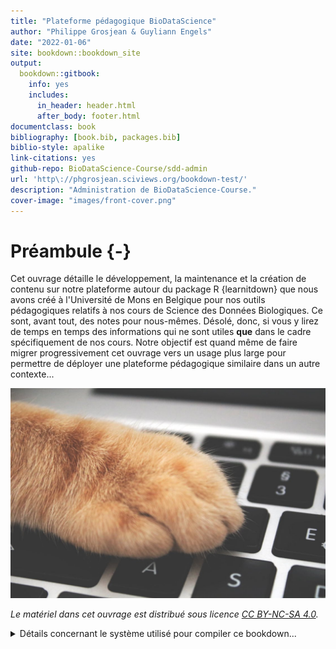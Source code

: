 ```yaml
--- 
title: "Plateforme pédagogique BioDataScience"
author: "Philippe Grosjean & Guyliann Engels"
date: "2022-01-06"
site: bookdown::bookdown_site
output:
  bookdown::gitbook:
    info: yes
    includes:
      in_header: header.html
      after_body: footer.html
documentclass: book
bibliography: [book.bib, packages.bib]
biblio-style: apalike
link-citations: yes
github-repo: BioDataScience-Course/sdd-admin
url: 'http\://phgrosjean.sciviews.org/bookdown-test/'
description: "Administration de BioDataScience-Course."
cover-image: "images/front-cover.png"
---
```


# Préambule {-}



Cet ouvrage détaille le développement, la maintenance et la création de contenu sur notre plateforme autour du package R {learnitdown} que nous avons créé à l'Université de Mons en Belgique pour nos outils pédagogiques relatifs à nos cours de Science des Données Biologiques. Ce sont, avant tout, des notes pour nous-mêmes. Désolé, donc, si vous y lirez de temps en temps des informations qui ne sont utiles **que** dans le cadre spécifiquement de nos cours. Notre objectif est quand même de faire migrer progressivement cet ouvrage vers un usage plus large pour permettre de déployer une plateforme pédagogique similaire dans un autre contexte...


![](images/front-cover.png)

_Le matériel dans cet ouvrage est distribué sous licence [CC BY-NC-SA 4.0](https://creativecommons.org/licenses/by-nc-sa/4.0/deed.fr)._

<details>
<summary>Détails concernant le système utilisé pour compiler ce bookdown...</summary>

##### Information système {-}


```r
sessioninfo::session_info()
```

```
# ─ Session info ───────────────────────────────────────────────────────────────
#  setting  value                                      
#  version  R version 4.0.5 Patched (2021-03-31 r80240)
#  os       macOS Big Sur 10.16                        
#  system   x86_64, darwin17.0                         
#  ui       X11                                        
#  language (EN)                                       
#  collate  en_US.UTF-8                                
#  ctype    en_US.UTF-8                                
#  tz       Europe/Brussels                            
#  date     2022-01-06                                 
# 
# ─ Packages ───────────────────────────────────────────────────────────────────
#  package     * version date       lib source                            
#  bookdown      0.22    2021-04-22 [1] CRAN (R 4.0.2)                    
#  bslib         0.2.5   2021-05-12 [1] CRAN (R 4.0.5)                    
#  cli           2.5.0   2021-04-26 [1] CRAN (R 4.0.2)                    
#  digest        0.6.27  2020-10-24 [1] CRAN (R 4.0.2)                    
#  evaluate      0.14    2019-05-28 [1] CRAN (R 4.0.0)                    
#  htmltools     0.5.1.1 2021-01-22 [1] CRAN (R 4.0.2)                    
#  jquerylib     0.1.4   2021-04-26 [1] CRAN (R 4.0.2)                    
#  jsonlite      1.7.2   2020-12-09 [1] CRAN (R 4.0.2)                    
#  knitr         1.33    2021-04-24 [1] CRAN (R 4.0.2)                    
#  magrittr      2.0.1   2020-11-17 [1] CRAN (R 4.0.2)                    
#  R6            2.5.0   2020-10-28 [1] CRAN (R 4.0.2)                    
#  rlang         0.4.11  2021-04-30 [1] CRAN (R 4.0.2)                    
#  rmarkdown     2.11.3  2021-11-20 [1] Github (Rstudio/rmarkdown@69e6f98)
#  sass          0.4.0   2021-05-12 [1] CRAN (R 4.0.2)                    
#  sessioninfo   1.1.1   2018-11-05 [1] CRAN (R 4.0.2)                    
#  stringi       1.6.1   2021-05-10 [1] CRAN (R 4.0.2)                    
#  stringr       1.4.0   2019-02-10 [1] CRAN (R 4.0.2)                    
#  withr         2.4.2   2021-04-18 [1] CRAN (R 4.0.2)                    
#  xfun          0.23    2021-05-15 [1] CRAN (R 4.0.2)                    
#  yaml          2.2.1   2020-02-01 [1] CRAN (R 4.0.0)                    
# 
# [1] /Library/Frameworks/R.framework/Versions/4.0/Resources/library
```

</details>
